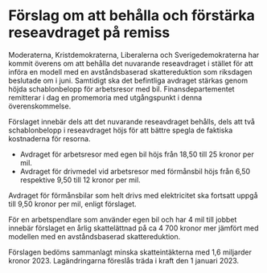 # Förslag om att behålla och förstärka reseavdraget på remiss

Moderaterna, Kristdemokraterna, Liberalerna och Sverigedemokraterna har kommit överens om att behålla det nuvarande reseavdraget i stället för att införa en modell med en avståndsbaserad skattereduktion som riksdagen beslutade om i juni. Samtidigt ska det befintliga avdraget stärkas genom höjda schablonbelopp för arbetsresor med bil. Finansdepartementet remitterar i dag en promemoria med utgångspunkt i denna överenskommelse.

Förslaget innebär dels att det nuvarande reseavdraget behålls, dels att två schablonbelopp i reseavdraget höjs för att bättre spegla de faktiska kostnaderna för resorna.

* Avdraget för arbetsresor med egen bil höjs från 18,50 till 25 kronor per mil.
* Avdraget för drivmedel vid arbetsresor med förmånsbil höjs från 6,50 respektive 9,50 till 12 kronor per mil.

Avdraget för förmånsbilar som helt drivs med elektricitet ska fortsatt uppgå till 9,50 kronor per mil, enligt förslaget.

För en arbetspendlare som använder egen bil och har 4 mil till jobbet innebär förslaget en årlig skattelättnad på ca 4 700 kronor mer jämfört med modellen med en avståndsbaserad skattereduktion.

Förslagen bedöms sammanlagt minska skatteintäkterna med 1,6 miljarder kronor 2023. Lagändringarna föreslås träda i kraft den 1 januari 2023.
